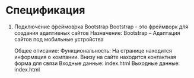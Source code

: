 # Спецификация
1. Подключение фреймоврка Bootstrap
Bootstrap - это  фреймворк для создания адаптивных сайтов
Назначение:
Bootstrap – Адаптация сайтов под мобильные устройства

    Общее описание:
Функциональность:
На странице находится информация о компании.
Внизу на сайте находится контактная форма для связи
Входные данные: index.html
Выходные данные: index.html